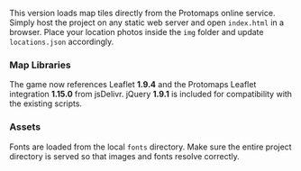 This version loads map tiles directly from the Protomaps online service.
Simply host the project on any static web server and open `index.html` in a browser.
Place your location photos inside the `img` folder and update `locations.json` accordingly.

### Map Libraries

The game now references Leaflet **1.9.4** and the Protomaps Leaflet integration **1.15.0** from jsDelivr. jQuery **1.9.1** is included for compatibility with the existing scripts.

### Assets

Fonts are loaded from the local `fonts` directory. Make sure the entire project directory is served so that images and fonts resolve correctly.
